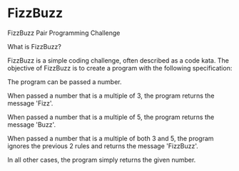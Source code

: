 # FizzBuzz
FizzBuzz Pair Programming Challenge

What is FizzBuzz?

FizzBuzz is a simple coding challenge, often described as a code kata. The objective of FizzBuzz is to create a program with the following specification:

The program can be passed a number.

When passed a number that is a multiple of 3, the program returns the message 'Fizz'.

When passed a number that is a multiple of 5, the program returns the message 'Buzz'.

When passed a number that is a multiple of both 3 and 5, the program ignores the previous 2 rules and returns the message 'FizzBuzz'.

In all other cases, the program simply returns the given number.

